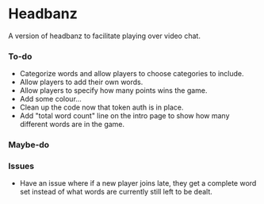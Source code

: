 # Headbanz

A version of headbanz to facilitate playing over video chat.

### To-do
* Categorize words and allow players to choose categories to include.
* Allow players to add their own words.
* Allow players to specify how many points wins the game.
* Add some colour...
* Clean up the code now that token auth is in place.
* Add "total word count" line on the intro page to show how many different words are in the game.

### Maybe-do


### Issues
* Have an issue where if a new player joins late, they get a complete word set instead of what words are currently still left to be dealt.
